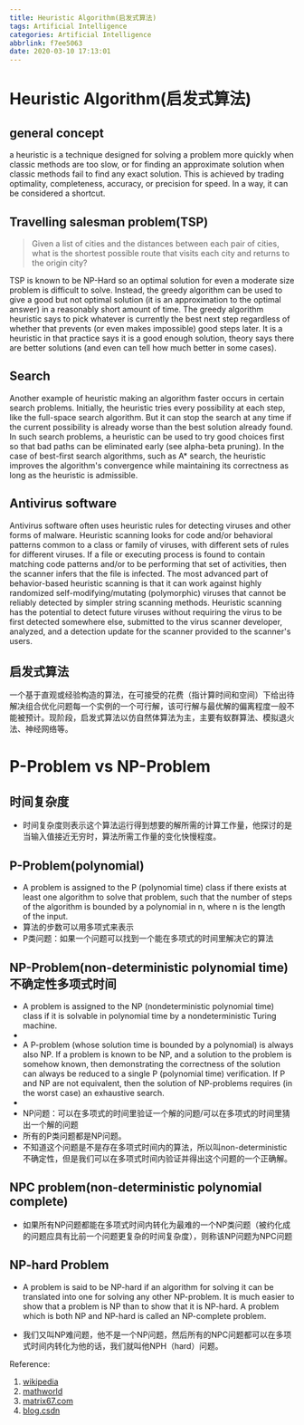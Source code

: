 ```yaml
---
title: Heuristic Algorithm(启发式算法)
tags: Artificial Intelligence
categories: Artificial Intelligence
abbrlink: f7ee5063
date: 2020-03-10 17:13:01
---
```

# Heuristic Algorithm(启发式算法)
## general concept
a heuristic is a technique designed for solving a problem more quickly when classic methods are too slow, or for finding an approximate solution when classic methods fail to find any exact solution. This is achieved by trading optimality, completeness, accuracy, or precision for speed. In a way, it can be considered a shortcut.

## Travelling salesman problem(TSP)
> Given a list of cities and the distances between each pair of cities, what is the shortest possible route that visits each city and returns to the origin city?

TSP is known to be NP-Hard so an optimal solution for even a moderate size problem is difficult to solve. Instead, the greedy algorithm can be used to give a good but not optimal solution (it is an approximation to the optimal answer) in a reasonably short amount of time. The greedy algorithm heuristic says to pick whatever is currently the best next step regardless of whether that prevents (or even makes impossible) good steps later. It is a heuristic in that practice says it is a good enough solution, theory says there are better solutions (and even can tell how much better in some cases).

## Search
Another example of heuristic making an algorithm faster occurs in certain search problems. Initially, the heuristic tries every possibility at each step, like the full-space search algorithm. But it can stop the search at any time if the current possibility is already worse than the best solution already found. In such search problems, a heuristic can be used to try good choices first so that bad paths can be eliminated early (see alpha-beta pruning). In the case of best-first search algorithms, such as A* search, the heuristic improves the algorithm's convergence while maintaining its correctness as long as the heuristic is admissible.

## Antivirus software
Antivirus software often uses heuristic rules for detecting viruses and other forms of malware. Heuristic scanning looks for code and/or behavioral patterns common to a class or family of viruses, with different sets of rules for different viruses. If a file or executing process is found to contain matching code patterns and/or to be performing that set of activities, then the scanner infers that the file is infected. The most advanced part of behavior-based heuristic scanning is that it can work against highly randomized self-modifying/mutating (polymorphic) viruses that cannot be reliably detected by simpler string scanning methods. Heuristic scanning has the potential to detect future viruses without requiring the virus to be first detected somewhere else, submitted to the virus scanner developer, analyzed, and a detection update for the scanner provided to the scanner's users.

## 启发式算法
一个基于直观或经验构造的算法，在可接受的花费（指计算时间和空间）下给出待解决组合优化问题每一个实例的一个可行解，该可行解与最优解的偏离程度一般不能被预计。现阶段，启发式算法以仿自然体算法为主，主要有蚁群算法、模拟退火法、神经网络等。

# P-Problem vs NP-Problem
## 时间复杂度
- 时间复杂度则表示这个算法运行得到想要的解所需的计算工作量，他探讨的是当输入值接近无穷时，算法所需工作量的变化快慢程度。
## P-Problem(polynomial)
- A problem is assigned to the P (polynomial time) class if there exists at least one algorithm to solve that problem, such that the number of steps of the algorithm is bounded by a polynomial in n, where n is the length of the input.
- 算法的步数可以用多项式来表示
- P类问题：如果一个问题可以找到一个能在多项式的时间里解决它的算法

## NP-Problem(non-deterministic polynomial time)不确定性多项式时间
- A problem is assigned to the NP (nondeterministic polynomial time) class if it is solvable in polynomial time by a nondeterministic Turing machine.
-
- A P-problem (whose solution time is bounded by a polynomial) is always also NP. If a problem is known to be NP, and a solution to the problem is somehow known, then demonstrating the correctness of the solution can always be reduced to a single P (polynomial time) verification. If P and NP are not equivalent, then the solution of NP-problems requires (in the worst case) an exhaustive search.
-
- NP问题：可以在多项式的时间里验证一个解的问题/可以在多项式的时间里猜出一个解的问题
- 所有的P类问题都是NP问题。
- 不知道这个问题是不是存在多项式时间内的算法，所以叫non-deterministic不确定性，但是我们可以在多项式时间内验证并得出这个问题的一个正确解。

## NPC problem(non-deterministic polynomial complete)
- 如果所有NP问题都能在多项式时间内转化为最难的一个NP类问题（被约化成的问题应具有比前一个问题更复杂的时间复杂度），则称该NP问题为NPC问题

## NP-hard Problem
- A problem is said to be NP-hard if an algorithm for solving it can be translated into one for solving any other NP-problem. It is much easier to show that a problem is NP than to show that it is NP-hard. A problem which is both NP and NP-hard is called an NP-complete problem.

- 我们又叫NP难问题，他不是一个NP问题，然后所有的NPC问题都可以在多项式时间内转化为他的话，我们就叫他NPH（hard）问题。


Reference:
1. [wikipedia](https://en.wikipedia.org/wiki/Heuristic_(computer_science))
2. [mathworld](https://mathworld.wolfram.com/NP-Problem.html)
3. [matrix67.com](http://www.matrix67.com/blog/archives/105)
4. [blog.csdn](https://blog.csdn.net/databatman/article/details/49304295)

